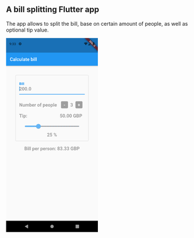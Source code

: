 ## A bill splitting Flutter app

The app allows to split the bill, base on certain amount of people, as well as optional tip value.

<!-- ![watching](main_screen.png) -->
<img src="main_screen.png" alt="drawing" width="50%"/>